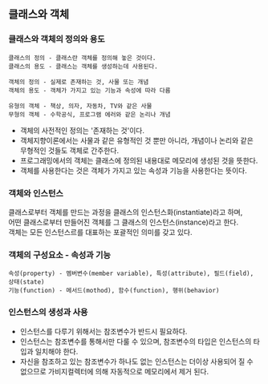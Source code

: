 ## 클래스와 객체

### 클래스와 객체의 정의와 용도

    클래스의 정의 - 클래스란 객체를 정의해 놓은 것이다.
    클래스의 용도 - 클래스는 객체를 생성하는데 사용된다.

    객체의 정의 - 실제로 존재하는 것, 사물 또는 개념
    객체의 용도 - 객체가 가지고 있는 기능과 속성에 따라 다름

    유형의 객체 - 책상, 의자, 자동차, TV와 같은 사물
    무형의 객체 - 수학공식, 프로그램 에러와 같은 논리나 개념

- 객체의 사전적인 정의는 '존재하는 것'이다.
- 객체지향이론에서는 사물과 같은 유형적인 것 뿐만 아니라, 개념이나 논리와 같은 무형적인 것들도 객체로 간주한다.
- 프로그래밍에서의 객체는 클래스에 정의된 내용대로 메모리에 생성된 것을 뜻한다.
- 객체를 사용한다는 것은 객체가 가지고 있는 속성과 기능을 사용한다는 뜻이다.

### 객체와 인스턴스

클래스로부터 객체를 만드는 과정을 클래스의 인스턴스화(instantiate)라고 하며,  
어떤 클래스로부터 만들어진 객체를 그 클래스의 인스턴스(instance)라고 한다.  
객체는 모든 인스턴스르를 대표하는 포괄적인 의미를 갖고 있다.

### 객체의 구성요소 - 속성과 기능

    속성(property) - 멤버변수(member variable), 특성(attribute), 필드(field), 상태(state)
    기능(function) - 메서드(mothod), 함수(function), 행위(behavior)

### 인스턴스의 생성과 사용

- 인스턴스를 다루기 위해서는 참조변수가 반드시 필요하다.
- 인스턴스는 참조변수를 통해서만 다룰 수 있으며, 참조변수의 타입은 인스턴스의 타입과 일치해야 한다.
- 자신을 참조하고 있는 참조변수가 하나도 없는 인스턴스는 더이상 사용되어 질 수 없으므로 가비지컬렉터에 의해 자동적으로 메모리에서 제거 된다.
